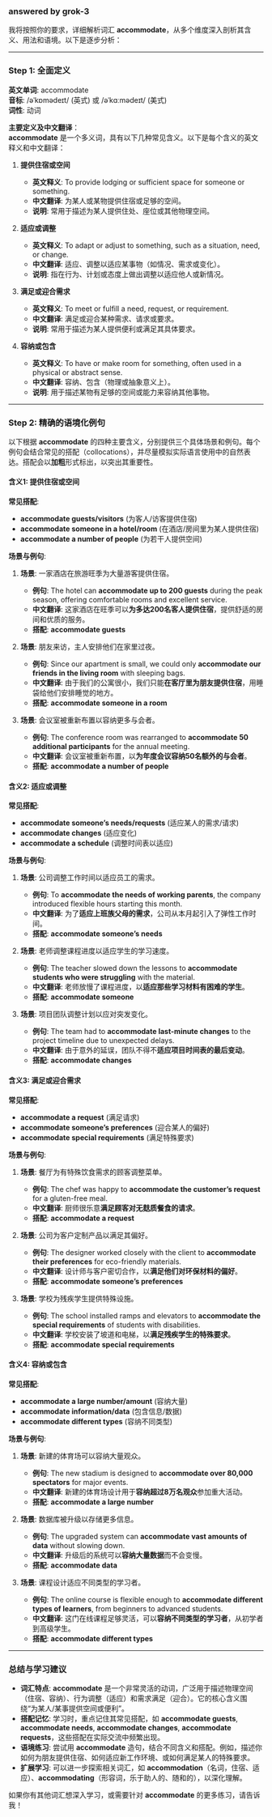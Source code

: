 ### answered by grok-3
我将按照你的要求，详细解析词汇 **accommodate**，从多个维度深入剖析其含义、用法和语境。以下是逐步分析：

---

### **Step 1: 全面定义**

**英文单词**: accommodate  
**音标**: /əˈkɒmədeɪt/ (英式) 或 /əˈkɑːmədeɪt/ (美式)  
**词性**: 动词  

**主要定义及中文翻译**：  
**accommodate** 是一个多义词，具有以下几种常见含义。以下是每个含义的英文释义和中文翻译：

1. **提供住宿或空间**  
   - **英文释义**: To provide lodging or sufficient space for someone or something.  
   - **中文翻译**: 为某人或某物提供住宿或足够的空间。  
   - **说明**: 常用于描述为某人提供住处、座位或其他物理空间。

2. **适应或调整**  
   - **英文释义**: To adapt or adjust to something, such as a situation, need, or change.  
   - **中文翻译**: 适应、调整以适应某事物（如情况、需求或变化）。  
   - **说明**: 指在行为、计划或态度上做出调整以适应他人或新情况。

3. **满足或迎合需求**  
   - **英文释义**: To meet or fulfill a need, request, or requirement.  
   - **中文翻译**: 满足或迎合某种需求、请求或要求。  
   - **说明**: 常用于描述为某人提供便利或满足其具体要求。

4. **容纳或包含**  
   - **英文释义**: To have or make room for something, often used in a physical or abstract sense.  
   - **中文翻译**: 容纳、包含（物理或抽象意义上）。  
   - **说明**: 用于描述某物有足够的空间或能力来容纳其他事物。

---

### **Step 2: 精确的语境化例句**

以下根据 **accommodate** 的四种主要含义，分别提供三个具体场景和例句。每个例句会结合常见的搭配（collocations），并尽量模拟实际语言使用中的自然表达。搭配会以**加粗**形式标出，以突出其重要性。

#### **含义1: 提供住宿或空间**
**常见搭配**:  
- **accommodate guests/visitors** (为客人/访客提供住宿)  
- **accommodate someone in a hotel/room** (在酒店/房间里为某人提供住宿)  
- **accommodate a number of people** (为若干人提供空间)

**场景与例句**:
1. **场景**: 一家酒店在旅游旺季为大量游客提供住宿。  
   - **例句**: The hotel can **accommodate up to 200 guests** during the peak season, offering comfortable rooms and excellent service.  
   - **中文翻译**: 这家酒店在旺季可以**为多达200名客人提供住宿**，提供舒适的房间和优质的服务。  
   - **搭配**: **accommodate guests**

2. **场景**: 朋友来访，主人安排他们在家里过夜。  
   - **例句**: Since our apartment is small, we could only **accommodate our friends in the living room** with sleeping bags.  
   - **中文翻译**: 由于我们的公寓很小，我们只能**在客厅里为朋友提供住宿**，用睡袋给他们安排睡觉的地方。  
   - **搭配**: **accommodate someone in a room**

3. **场景**: 会议室被重新布置以容纳更多与会者。  
   - **例句**: The conference room was rearranged to **accommodate 50 additional participants** for the annual meeting.  
   - **中文翻译**: 会议室被重新布置，以**为年度会议容纳50名额外的与会者**。  
   - **搭配**: **accommodate a number of people**

#### **含义2: 适应或调整**
**常见搭配**:  
- **accommodate someone’s needs/requests** (适应某人的需求/请求)  
- **accommodate changes** (适应变化)  
- **accommodate a schedule** (调整时间表以适应)

**场景与例句**:
1. **场景**: 公司调整工作时间以适应员工的需求。  
   - **例句**: To **accommodate the needs of working parents**, the company introduced flexible hours starting this month.  
   - **中文翻译**: 为了**适应上班族父母的需求**，公司从本月起引入了弹性工作时间。  
   - **搭配**: **accommodate someone’s needs**

2. **场景**: 老师调整课程进度以适应学生的学习速度。  
   - **例句**: The teacher slowed down the lessons to **accommodate students who were struggling** with the material.  
   - **中文翻译**: 老师放慢了课程进度，以**适应那些学习材料有困难的学生**。  
   - **搭配**: **accommodate someone**

3. **场景**: 项目团队调整计划以应对突发变化。  
   - **例句**: The team had to **accommodate last-minute changes** to the project timeline due to unexpected delays.  
   - **中文翻译**: 由于意外的延误，团队不得不**适应项目时间表的最后变动**。  
   - **搭配**: **accommodate changes**

#### **含义3: 满足或迎合需求**
**常见搭配**:  
- **accommodate a request** (满足请求)  
- **accommodate someone’s preferences** (迎合某人的偏好)  
- **accommodate special requirements** (满足特殊要求)

**场景与例句**:
1. **场景**: 餐厅为有特殊饮食需求的顾客调整菜单。  
   - **例句**: The chef was happy to **accommodate the customer’s request** for a gluten-free meal.  
   - **中文翻译**: 厨师很乐意**满足顾客对无麸质餐食的请求**。  
   - **搭配**: **accommodate a request**

2. **场景**: 公司为客户定制产品以满足其偏好。  
   - **例句**: The designer worked closely with the client to **accommodate their preferences** for eco-friendly materials.  
   - **中文翻译**: 设计师与客户密切合作，以**满足他们对环保材料的偏好**。  
   - **搭配**: **accommodate someone’s preferences**

3. **场景**: 学校为残疾学生提供特殊设施。  
   - **例句**: The school installed ramps and elevators to **accommodate the special requirements** of students with disabilities.  
   - **中文翻译**: 学校安装了坡道和电梯，以**满足残疾学生的特殊要求**。  
   - **搭配**: **accommodate special requirements**

#### **含义4: 容纳或包含**
**常见搭配**:  
- **accommodate a large number/amount** (容纳大量)  
- **accommodate information/data** (包含信息/数据)  
- **accommodate different types** (容纳不同类型)

**场景与例句**:
1. **场景**: 新建的体育场可以容纳大量观众。  
   - **例句**: The new stadium is designed to **accommodate over 80,000 spectators** for major events.  
   - **中文翻译**: 新建的体育场设计用于**容纳超过8万名观众**参加重大活动。  
   - **搭配**: **accommodate a large number**

2. **场景**: 数据库被升级以存储更多信息。  
   - **例句**: The upgraded system can **accommodate vast amounts of data** without slowing down.  
   - **中文翻译**: 升级后的系统可以**容纳大量数据**而不会变慢。  
   - **搭配**: **accommodate data**

3. **场景**: 课程设计适应不同类型的学习者。  
   - **例句**: The online course is flexible enough to **accommodate different types of learners**, from beginners to advanced students.  
   - **中文翻译**: 这门在线课程足够灵活，可以**容纳不同类型的学习者**，从初学者到高级学生。  
   - **搭配**: **accommodate different types**

---

### **总结与学习建议**
- **词汇特点**: **accommodate** 是一个非常灵活的动词，广泛用于描述物理空间（住宿、容纳）、行为调整（适应）和需求满足（迎合）。它的核心含义围绕“为某人/某事提供空间或便利”。  
- **搭配记忆**: 学习时，重点记住其常见搭配，如 **accommodate guests**, **accommodate needs**, **accommodate changes**, **accommodate requests**，这些搭配在实际交流中频繁出现。  
- **语境练习**: 尝试用 **accommodate** 造句，结合不同含义和搭配。例如，描述你如何为朋友提供住宿、如何适应新工作环境、或如何满足某人的特殊要求。  
- **扩展学习**: 可以进一步探索相关词汇，如 **accommodation**（名词，住宿、适应）、**accommodating**（形容词，乐于助人的、随和的），以深化理解。

如果你有其他词汇想深入学习，或需要针对 **accommodate** 的更多练习，请告诉我！
